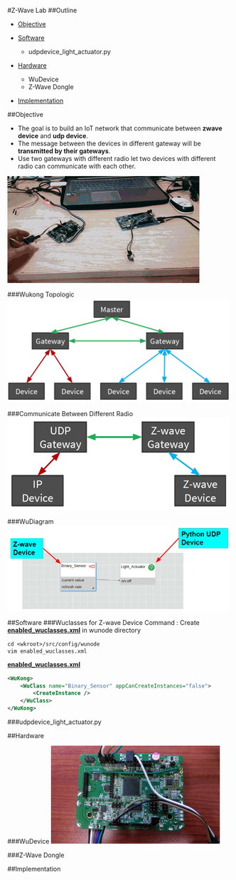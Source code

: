 #Z-Wave Lab
##Outline
* [Objective](#objective)

* [Software](#software)
  * udpdevice_light_actuator.py
* [Hardware](#hardware)
  * WuDevice
  * Z-Wave Dongle
* [Implementation](#implementation)

##Objective
 * The goal is to build an IoT network that communicate between <b>zwave device</b></font> and <b>udp device</b>.
 * The message between the devices in different gateway will be <b>transmitted by their gateways</b>.
 * Use two gateways with different radio let two devices with different radio can communicate with each other.

<img src="./img/Lab6.gif" ><br/>

###Wukong Topologic
<img src="./img/WuKong Topologic.png" width="500"><br/>

###Communicate Between Different Radio
<img src="./img/Communicate Between Different Radio.png" width="500"><br/>

###WuDiagram
<img src="./img/WuDiagram.png" width="500"><br/>

##Software
###Wuclasses for Z-wave Device
Command : Create [**enabled_wuclasses.xml**](./enabled_wuclasses.xml) in wunode directory
```
cd <wkroot>/src/config/wunode
vim enabled_wuclasses.xml
```
[**enabled_wuclasses.xml**](./enabled_wuclasses.xml)
```xml
<WuKong>
	<WuClass name="Binary_Sensor" appCanCreateInstances="false">
		<CreateInstance />
	</WuClass>
</WuKong>
```
###udpdevice_light_actuator.py

##Hardware

###WuDevice
<img src="./img/WuDevice.jpg" width="380" height="220">

###Z-Wave Dongle

##Implementation


